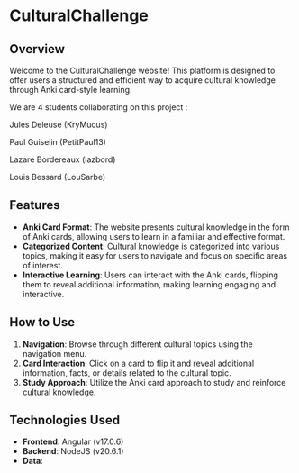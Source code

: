 # CulturalChallenge

## Overview

Welcome to the CulturalChallenge website! This platform is designed to offer users a structured and efficient way to acquire cultural knowledge through Anki card-style learning.

We are 4 students collaborating on this project :

Jules Deleuse (KryMucus)

Paul Guiselin (PetitPaul13)

Lazare Bordereaux (lazbord)

Louis Bessard (LouSarbe)

## Features

- **Anki Card Format**: The website presents cultural knowledge in the form of Anki cards, allowing users to learn in a familiar and effective format.
- **Categorized Content**: Cultural knowledge is categorized into various topics, making it easy for users to navigate and focus on specific areas of interest.
- **Interactive Learning**: Users can interact with the Anki cards, flipping them to reveal additional information, making learning engaging and interactive.

## How to Use

1. **Navigation**: Browse through different cultural topics using the navigation menu.
2. **Card Interaction**: Click on a card to flip it and reveal additional information, facts, or details related to the cultural topic.
3. **Study Approach**: Utilize the Anki card approach to study and reinforce cultural knowledge.

## Technologies Used

- **Frontend**: Angular (v17.0.6)
- **Backend**: NodeJS (v20.6.1)
- **Data**: 
